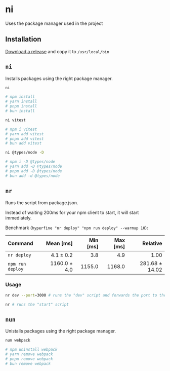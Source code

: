 # ni
Uses the package manager used in the project


## Installation

[Download a release](https://github.com/isdenmois/ni/releases) and copy it to `/usr/local/bin`

## `ni`

Installs packages using the right package manager.

```bash
ni

# npm install
# yarn install
# pnpm install
# bun install
```

```bash
ni vitest

# npm i vitest
# yarn add vitest
# pnpm add vitest
# bun add vitest
```

```bash
ni @types/node -D

# npm i -D @types/node
# yarn add -D @types/node
# pnpm add -D @types/node
# bun add -d @types/node
```

## `nr`
Runs the script from package.json.

Instead of waiting 200ms for your npm client to start, it will start immediately.

Benchmark (`hyperfine "nr deploy" "npm run deploy" --warmup 10`):

| Command       |   Mean [ms] | Min [ms] | Max [ms] |    Relative |
| :------------ | ----------: | -------: | -------: | ----------: |
| `nr deploy`     |  4.1 ± 0.2 |     3.8 |     4.9 |        1.00 |
| `npm run deploy` | 1160.0 ± 4.0 |    1155.0 |    1168.0 | 281.68 ± 14.02 |


### Usage
```bash
nr dev --port=3000 # runs the "dev" script and forwards the port to the command
```

```bash
nr # runs the "start" script
```

## `nun`
Unistalls packages using the right package manager.

```bash
nun webpack

# npm uninstall webpack
# yarn remove webpack
# pnpm remove webpack
# bun remove webpack
```
